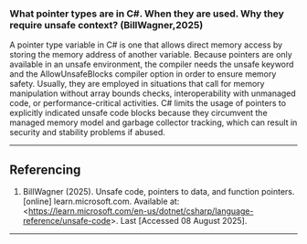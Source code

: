 ### What pointer types are in C#. When they are used. Why they require unsafe context? (BillWagner,2025)
A pointer type variable in C# is one that allows direct memory access by storing the memory address of another variable. 
Because pointers are only available in an unsafe environment, the compiler needs the unsafe keyword and the AllowUnsafeBlocks compiler option in order to ensure memory safety. 
Usually, they are employed in situations that call for memory manipulation without array bounds checks, interoperability with unmanaged code, or performance-critical activities. 
C# limits the usage of pointers to explicitly indicated unsafe code blocks because they circumvent the managed memory model and garbage collector tracking, which can result in
security and stability problems if abused.

---

## Referencing
1. BillWagner (2025). Unsafe code, pointers to data, and function pointers. [online] learn.microsoft.com. Available at: <<https://learn.microsoft.com/en-us/dotnet/csharp/language-reference/unsafe-code>>. Last [Accessed 08 August 2025].
---
